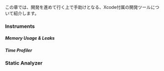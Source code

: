 この章では、開発を進めて行く上で手助けとなる、Xcode付属の開発ツールについて紹介します。

### Instruments

##### Memory Usage & Leaks

##### Time Profiler

### Static Analyzer